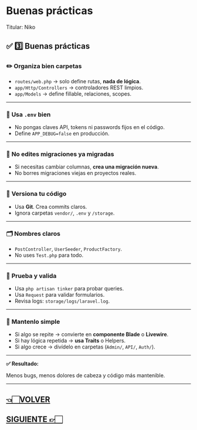 # Buenas prácticas

Titular: Niko

## ✅ **3️⃣ Buenas prácticas**

### ✏️ **Organiza bien carpetas**

- `routes/web.php` → solo define rutas, **nada de lógica**.
- `app/Http/Controllers` → controladores REST limpios.
- `app/Models` → define fillable, relaciones, scopes.

---

### 🔑 **Usa `.env` bien**

- No pongas claves API, tokens ni passwords fijos en el código.
- Define `APP_DEBUG=false` en producción.

---

### 🚫 **No edites migraciones ya migradas**

- Si necesitas cambiar columnas, **crea una migración nueva**.
- No borres migraciones viejas en proyectos reales.

---

### 🧹 **Versiona tu código**

- Usa **Git**. Crea commits claros.
- Ignora carpetas `vendor/`, `.env` y `/storage`.

---

### 🗂️ **Nombres claros**

- `PostController`, `UserSeeder`, `ProductFactory`.
- No uses `Test.php` para todo.

---

### 🧩 **Prueba y valida**

- Usa `php artisan tinker` para probar queries.
- Usa `Request` para validar formularios.
- Revisa logs: `storage/logs/laravel.log`.

---

### 🚀 **Mantenlo simple**

- Si algo se repite → convierte en **componente Blade** o **Livewire**.
- Si hay lógica repetida → **usa Traits** o Helpers.
- Si algo crece → divídelo en carpetas (`Admin/`, `API/`, `Auth/`).

---

**✅ Resultado:**

Menos bugs, menos dolores de cabeza y código más mantenible.

---

## [👈🏻VOLVER](Comandos%20para%20limpiar%20caché.md)

## [SIGUIENTE 👉🏻](Laravel%20index.md)